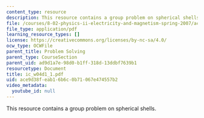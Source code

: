 ```yaml
---
content_type: resource
description: This resource contains a group problem on spherical shells.
file: /courses/8-02-physics-ii-electricity-and-magnetism-spring-2007/ace9d38feab16b6c0b71067e474557b2_ic_w04d1_1.pdf
file_type: application/pdf
learning_resource_types: []
license: https://creativecommons.org/licenses/by-nc-sa/4.0/
ocw_type: OCWFile
parent_title: Problem Solving
parent_type: CourseSection
parent_uid: ad9d1a7e-98d0-b1ff-318d-13ddbf7639b1
resourcetype: Document
title: ic_w04d1_1.pdf
uid: ace9d38f-eab1-6b6c-0b71-067e474557b2
video_metadata:
  youtube_id: null
---
```

This resource contains a group problem on spherical shells.